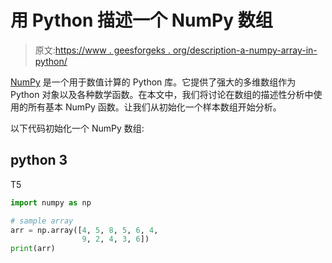 # 用 Python 描述一个 NumPy 数组

> 原文:[https://www . geesforgeks . org/description-a-numpy-array-in-python/](https://www.geeksforgeeks.org/describe-a-numpy-array-in-python/)

[NumPy](https://www.geeksforgeeks.org/python-numpy/) 是一个用于数值计算的 Python 库。它提供了强大的多维数组作为 Python 对象以及各种数学函数。在本文中，我们将讨论在数组的描述性分析中使用的所有基本 NumPy 函数。让我们从初始化一个样本数组开始分析。

以下代码初始化一个 NumPy 数组:

## python 3

T5

```py
import numpy as np

# sample array
arr = np.array([4, 5, 8, 5, 6, 4,
                9, 2, 4, 3, 6])
print(arr)
```